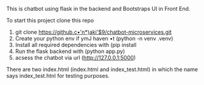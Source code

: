 
This is chatbot using flask in the backend and Bootstraps UI in Front End.

To start this project clone this repo
1. git clone https://github.c•'n*)aki'$9/chatbot-microservices.git
2. Create your python env if ymJ haven •t (python -n venv .venv)
3. Install all required dependencies with (pip install
4. Run the flask backend with (python app.py)
5. acsess the chatbot via url (http://127.0.0.1:5000)


There are two index.html (index.html and index_test.html)
in which the name says index_test.htnl for testing purposes.
